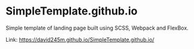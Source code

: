 # SimpleTemplate.github.io

Simple template of landing page built using SCSS, Webpack and FlexBox.

Link: https://david245m.github.io/SimpleTemplate.github.io/
